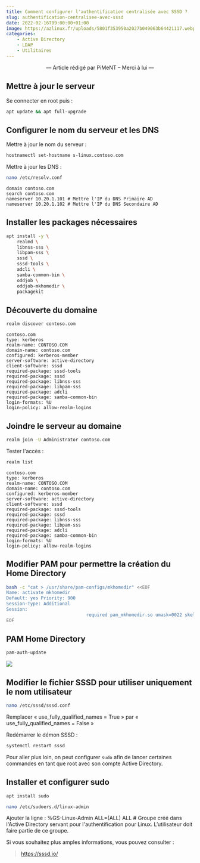 ```yaml
---
title: Comment configurer l'authentification centralisée avec SSSD ?
slug: authentification-centralisee-avec-sssd 
date: 2022-02-16T09:00:00+01:00
image: https://azlinux.fr/uploads/5801f353950a2027b049063b64421117.webp
categories:
    - Active Directory
    - LDAP
    - Utilitaires
---
```


<div align="center">

— Article rédigé par PiMeNT – Merci à lui —

</div>

## Mettre à jour le serveur

Se connecter en root puis :

```bash
apt update && apt full-upgrade
```
## Configurer le nom du serveur et les DNS

Mettre à jour le nom du serveur :

```bash
hostnamectl set-hostname s-linux.contoso.com
```

Mettre à jour les DNS :

```bash
nano /etc/resolv.conf
```

```
domain contoso.com
search contoso.com
nameserver 10.20.1.101 # Mettre l'IP du DNS Primaire AD
nameserver 10.20.1.102 # Mettre l'IP du DNS Secondaire AD
```

## Installer les packages nécessaires

```bash
apt install -y \
    realmd \
    libnss-sss \
    libpam-sss \
    sssd \
    sssd-tools \
    adcli \
    samba-common-bin \
    oddjob \
    oddjob-mkhomedir \
    packagekit
```

## Découverte du domaine

```bash
realm discover contoso.com
```

```
contoso.com
type: kerberos
realm-name: CONTOSO.COM
domain-name: contoso.com
configured: kerberos-member
server-software: active-directory
client-software: sssd
required-package: sssd-tools
required-package: sssd
required-package: libnss-sss
required-package: libpam-sss
required-package: adcli
required-package: samba-common-bin
login-formats: %U
login-policy: allow-realm-logins
```

## Joindre le serveur au domaine

```bash
realm join -U Administrator contoso.com
```

Tester l'accès :

```bash
realm list
```

```
contoso.com
type: kerberos
realm-name: CONTOSO.COM
domain-name: contoso.com
configured: kerberos-member
server-software: active-directory
client-software: sssd
required-package: sssd-tools
required-package: sssd
required-package: libnss-sss
required-package: libpam-sss
required-package: adcli
required-package: samba-common-bin
login-formats: %U
login-policy: allow-realm-logins
```

## Modifier PAM pour permettre la création du Home Directory

```bash
bash -c "cat > /usr/share/pam-configs/mkhomedir" <<EOF
Name: activate mkhomedir
Default: yes Priority: 900
Session-Type: Additional
Session:
                              required pam_mkhomedir.so umask=0022 skel=/etc/skel
EOF
```

## PAM Home Directory

```bash
pam-auth-update
```
 
![](https://azlinux.fr/uploads/4c094af9160b969e7f8e3c08ebb5691e.webp)

## Modifier le fichier SSSD pour utiliser uniquement le nom utilisateur

```bash
nano /etc/sssd/sssd.conf
```

Remplacer « use_fully_qualified_names = True » par « use_fully_qualified_names = False »

Redémarrer le démon SSSD :

```bash
systemctl restart sssd
```

Pour aller plus loin, on peut configurer `sudo` afin de lancer certaines commandes en tant que root avec son compte Active Directory.

## Installer et configurer sudo

```bash
apt install sudo
```

```bash
nano /etc/sudoers.d/linux-admin
```

Ajouter la ligne : %GS-Linux-Admin ALL=(ALL) ALL # Groupe créé dans l'Active Directory servant pour l'authentification pour Linux. L’utilisateur doit faire partie de ce groupe.

Si vous souhaitez plus amples informations, vous pouvez consulter :

> https://sssd.io/